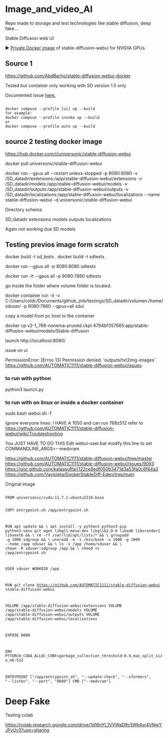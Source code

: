 # Image_and_video_AI
Repo made to storage and test technologies like stable diffusion, deep fake...


Stable Diffusion web UI

►  <a href = "https://hub.docker.com/r/universonic/stable-diffusion-webui">Private Docker image</a> of stable-diffusion-webui for NVIDIA GPUs.

  
## Source 1

https://github.com/AbdBarho/stable-diffusion-webui-docker

Tested but container only working with SD version 1.5 only

Documented issue <a href = "https://github.com/AbdBarho/stable-diffusion-webui-docker/discussions/454
"> here. </a>

<code>
docker compose --profile [ui] up --build
for example:
docker compose --profile invoke up --build
or
docker compose --profile auto up --build
</code>

## source 2 testing docker image

https://hub.docker.com/r/universonic/stable-diffusion-webui


docker pull universonic/stable-diffusion-webui

docker run --gpus all --restart unless-stopped -p 8080:8080 -v /SD_datadir/extensions:/app/stable-diffusion-webui/extensions -v /SD_datadir/models:/app/stable-diffusion-webui/models -v /SD_datadir/outputs:/app/stable-diffusion-webui/outputs -v /SD_datadir/localizations:/app/stable-diffusion-webui/localizations --name stable-diffusion-webui -d universonic/stable-diffusion-webui

Directory schema

SD_datadir
    extensions
    models
    outputs
    localizations

Again not working due SD models

## Testing previos image form scratch

docker build -t sd_testx .
docker build -t sdtestx .

docker run --gpus all -p 8080:8080 sdtestx

docker run -it --gpus all -p 9080:7860 sdtestx

go inside the folder where volume folder is located.

docker container run -it -v C:/Users/coldc/Documents/github_jinb/testings/SD_datadir/volumen:/home/sduser/ -p 9080:7860 --gpus=all sdui


copy a model from pc host to the container

docker cp v2-1_768-nonema-pruned.ckpt 4794bf357665:app/stable-diffusion-webui/models/Stable-diffusion


launch 
http://localhost:8080/


issue on ui 

PermissionError: [Errno 13] Permission denied: 'outputs/txt2img-images'
https://github.com/AUTOMATIC1111/stable-diffusion-webui/issues


### to run with python
python3 launch.py 

### to run with on linux or inside a docker container
sudo bash webui.sh -f




Ignore everyone lmao. I HAVE A 1050 and can run 768z512
refer to https://github.com/AUTOMATIC1111/stable-diffusion-webui/wiki/Troubleshooting

You JUST HAVE TO DO THIS
Edit webui-user.bat
modify this line to
set COMMANDLINE_ARGS=--medvram


https://github.com/AUTOMATIC1111/stable-diffusion-webui/tree/master
https://github.com/AUTOMATIC1111/stable-diffusion-webui/issues/9093
https://gist.github.com/kalaspuffar/122ce8edf050b3471d3a53fa0c6f44a3
https://github.com/Vayioleta/DockerStableDiff-Eden/tree/main


Original image

<code>
FROM universonic/cuda:11.7.1-ubuntu2210-base

COPY entrypoint.sh /app/entrypoint.sh

RUN apt update && \ 
apt install -y python3 python3-pip python3-venv git wget libgl1-mesa-dev libglib2.0-0 libsm6 libxrender1 libxext6 && \ 
rm -rf /var/lib/apt/lists/* && \ 
groupadd -g 1000 sdgroup && \ 
useradd -m -s /bin/bash -u 1000 -g 1000 --home /app sduser && \ 
ln -s /app /home/sduser && \ 
chown -R sduser:sdgroup /app && \ 
chmod +x /app/entrypoint.sh 

USER sduser
WORKDIR /app

RUN git clone https://github.com/AUTOMATIC1111/stable-diffusion-webui stable-diffusion-webui

VOLUME /app/stable-diffusion-webui/extensions
VOLUME /app/stable-diffusion-webui/models
VOLUME /app/stable-diffusion-webui/outputs
VOLUME /app/stable-diffusion-webui/localizations

EXPOSE 8080

ENV PYTORCH_CUDA_ALLOC_CONF=garbage_collection_threshold:0.9,max_split_size_mb:512

ENTRYPOINT ["/app/entrypoint.sh", "--update-check", "--xformers", "--listen", "--port", "8080"]
CMD ["--medvram"]
</code>




# Deep Fake

Testing colab

https://colab.research.google.com/drive/1d16nYI_1VVWaD9c5Wk4sr4VNwYJFyUy3?usp=sharing